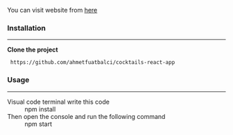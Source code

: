 
You can visit website from [here](https://cocktailrestaurant.netlify.app/)


### Installation
___
**Clone the project**
```
 https://github.com/ahmetfuatbalci/cocktails-react-app
```


### Usage
___
<dl>
  <dt>Visual code terminal write this code</dt>
  <dd>npm install</dd>

  <dt>Then open the console and run the following command</dt>
  <dd>npm start</dd>
</dl>

